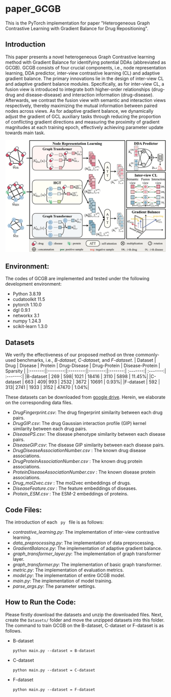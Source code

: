 # paper_GCGB
This is the PyTorch implementation for paper "Heterogeneous Graph Contrastive Learning with Gradient Balance for Drug Repositioning".

## Introduction
This paper presents a novel heterogeneous Graph Contrastive learning method with Gradient Balance for identifying potential DDAs (abbreviated as GCGB). GCGB consists of four crucial components, i.e., node representation learning, DDA predictor, inter-view contrastive learning (CL) and adaptive gradient balance. The primary innovations lie in the design of inter-view CL and adaptive gradient balance modules. Specifically, as for inter-view CL, a fusion view is introduced to integrate both higher-order relationships (drug-drug and disease-disease) and interaction information (drug-disease). Afterwards, we contrast the fusion view with semantic and interaction views respectively, thereby maximizing the mutual information between paired nodes across views. As for adaptive gradient balance, we dynamically adjust the gradient of GCL auxiliary tasks through reducing the proportion of conflicting gradient directions and measuring the proximity of gradient magnitudes at each training epoch, effectively achieving parameter update towards main task.

<img src='GCGB_figure.png'>

## Environment:
The codes of GCGB are implemented and tested under the following development environment:
-  Python 3.8.19
-  cudatoolkit 11.5
-  pytorch 1.10.0
-  dgl 0.9.1
-  networkx 3.1
-  numpy 1.24.3
-  scikit-learn 1.3.0

## Datasets
We verify the effectiveness of our proposed method on three commonly-used benchmarks, i.e., <i>B-dataset, C-dataset, </i>and <i>F-dataset</i>.
| Dataset |  Drug |  Disease |  Protein |  Drug-Disease | Drug-Protein |  Disease-Protein | Sparsity |
|:-------:|:--------:|:--------:|:--------:|:-------:| :-------:| :-------:| :-------:|
|B-dataset   | $269$ | $598$| $1021$ | $18416$ | $3110$ | $5898$ | $11.45\%$|
|C-dataset   | $663$ | $409$| $993$ | $2532$ | $3672$ | $10691$ | $0.93\%$|
|F-dataset   | $592$ | $313$| $2741$ | $1933$ | $3152$ | $47470$ | $1.04\%$|

These datasets can be downloaded from [google drive](https://drive.google.com/drive/folders/1w9orlSgM_HlwGwaVWPLYgRqbjdQc7RCv). Herein, we elaborate on the corresponding data files.
- <i>DrugFingerprint.csv</i>: The drug fingerprint similarity between each drug pairs.
- <i>DrugGIP.csv</i>: The drug Gaussian interaction profile (GIP) kernel similarity between each drug pairs.
- <i>DiseasePS.csv</i>: The disease phenotype similarity between each disease pairs.
- <i>DiseaseGIP.csv</i>: The disease GIP similarity between each disease pairs.
- <i> DrugDiseaseAssociationNumber.csv </i>: The known drug disease associations.
- <i> DrugProteinAssociationNumber.csv </i>: The known drug protein associations.
- <i> ProteinDiseaseAssociationNumber.csv </i>: The known disease protein associations.
- <i> Drug_mol2vec.csv </i>: The mol2vec embeddings of drugs.
- <i> DiseaseFeature.csv </i>: The feature embeddings of diseases.
- <i> Protein_ESM.csv </i>: The ESM-2 embeddings of proteins.

## Code Files:
The introduction of each <code> py </code> file is as follows:
- <i>contrastive_learning.py</i>: The implementation of inter-view contrastive learning.
- <i>data_preprocessing.py</i>: The implementation of data preprocessing.
- <i>GradientBalance.py</i>: The implementation of adaptive gradient balance.
- <i>graph_transformer_layer.py</i>: The implementation of graph transformer layer.
- <i>graph_transformer.py</i>: The implementation of basic graph transformer.
- <i>metric.py</i>: The implementation of evaluation metrics.
- <i>model.py</i>: The implementation of entire GCGB model.
- <i>main.py</i>: The implementation of model training.
- <i>parse_args.py</i>: The parameter settings.

## How to Run the Code:
Please firstly download the datasets and unzip the downloaded files. Next, create the <code>Datasets/</code> folder and move the unzipped datasets into this folder. The command to train GCGB on the B-dataset, C-dataset or F-dataset is as follows.

<ul>
<li>B-dataset<pre><code>python main.py --dataset = B-dataset</code></pre>
</li>
<li>C-dataset<pre><code>python main.py --dataset = C-dataset</code></pre>
</li>
<li>F-dataset<pre><code>python main.py --dataset = F-dataset</code></pre>
</li>
</ul>
</body></html>
